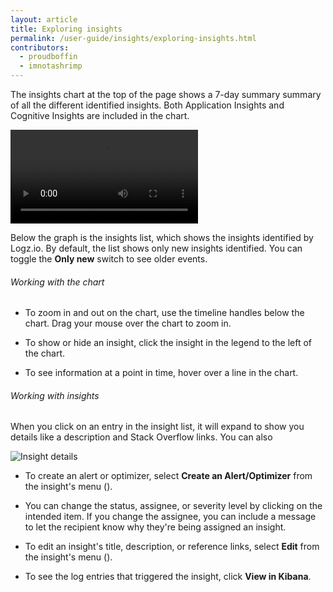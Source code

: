 ```yaml
---
layout: article
title: Exploring insights
permalink: /user-guide/insights/exploring-insights.html
contributors:
  - proudboffin
  - imnotashrimp
---
```


The insights chart at the top of the page shows a 7-day summary summary of all the different identified insights. Both Application Insights and Cognitive Insights are included in the chart.

<video autoplay loop>
  <source src="{{site.baseurl}}/videos/insights/insights--chart-interaction.mp4" type="video/mp4" />
</video>

Below the graph is the insights list, which shows the insights identified by Logz.io. By default, the list shows only new insights identified. You can toggle the **Only new** switch to see older events.

###### Working with the chart

* To zoom in and out on the chart, use the timeline handles below the chart. Drag your mouse over the chart to zoom in.

* To show or hide an insight, click the insight in the legend to the left of the chart.

* To see information at a point in time, hover over a line in the chart.

###### Working with insights

When you click on an entry in the insight list, it will expand to show you details like a description and Stack Overflow links. You can also 

![Insight details]({{site.baseurl}}/images/insights/insights--insight-details.png)

* To create an alert or optimizer, select **Create an Alert/Optimizer** from the insight's menu (<i class="li li-ellipsis-v"></i>). 

* You can change the status, assignee, or severity level by clicking on the intended item. If you change the assignee, you can include a message to let the recipient know why they're being assigned an insight.

* To edit an insight's title, description, or reference links, select **Edit** from the insight's menu (<i class="li li-ellipsis-v"></i>).

* To see the log entries that triggered the insight, click **View in Kibana**.